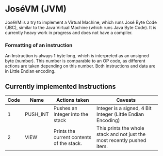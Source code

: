 # JoséVM (JVM)

JoséVM is a try to implement a Virtual Machine, which runs José Byte Code (JBC), similar to the Java Virtual Machine (which runs Java Byte Code). It is currently heavy work in progress and does not have a compiler.

### Formatting of an instruction
An Instruction is always 1 byte long, which is interpreted as an unsigned byte (number). This number is comparable to an OP code, as different actions are taken depending on this number. Both instructions and data are in Little Endian encoding.

## Currently implemented Instructions
|Code|Name|Actions taken|Caveats|
|---|---|---|---|
|1|PUSH_INT|Pushes an Integer into the stack|Integer is a signed, 4 Bit Integer (Little Endian Encoding)|
|2|VIEW|Prints the current contents of the stack.|This prints the whole stack and not just the most recently pushed item.|